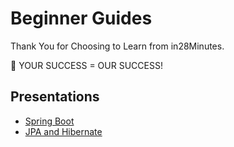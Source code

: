 # Beginner Guides

Thank You for Choosing to Learn from in28Minutes.

🎯 YOUR SUCCESS = OUR SUCCESS!


## Presentations

- [Spring Boot](https://github.com/in28minutes/course-material/raw/main/99-for-beginners/spring-boot-in-10-steps.pdf)
- [JPA and Hibernate](https://github.com/in28minutes/course-material/raw/main/99-for-beginners/jpa-hibernate-in-10-steps.pdf)